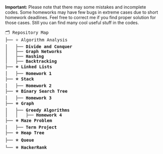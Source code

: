 **Important:** Please note that there may some mistakes and incomplete codes. Some homeworks may have few bugs in extreme cases due to short homework deadlines. Feel free to correct me if you find proper solution for those cases. Still you can find many cool useful stuff in the codes.

<pre style="font-family:Menlo,'DejaVu Sans Mono',consolas,'Courier New',monospace">🗂 Repository Map                                                                             
<span style="color: #808080; text-decoration-color: #808080">┣━━ </span>⭐ Algorithm Analysis                                                                      
<span style="color: #808080; text-decoration-color: #808080">┃   ┣━━ </span><span style="font-weight: bold">Divide and Conquer</span>
<span style="color: #808080; text-decoration-color: #808080">┃   ┣━━ </span><span style="font-weight: bold">Graph Networks</span> 
<span style="color: #808080; text-decoration-color: #808080">┃   ┣━━ </span><span style="font-weight: bold">Hashing</span>
<span style="color: #808080; text-decoration-color: #808080">┃   ┣━━ </span><span style="font-weight: bold">Backtracking</span>
<span style="color: #808080; text-decoration-color: #808080">┣━━ </span><span style="font-weight: bold">⭐ Linked Lists</span>
<span style="color: #808080; text-decoration-color: #808080">┃   ┣━━ </span><span style="font-weight: bold">Homework 1</span>
<span style="color: #808080; text-decoration-color: #808080">┣━━ </span><span style="font-weight: bold">⭐ Stack</span>
<span style="color: #808080; text-decoration-color: #808080">┃   ┣━━ </span><span style="font-weight: bold">Homework 2</span>
<span style="color: #808080; text-decoration-color: #808080">┣━━ </span><span style="font-weight: bold">⭐ Binary Search Tree</span>
<span style="color: #808080; text-decoration-color: #808080">┃   ┣━━ </span><span style="font-weight: bold">Homework 3</span>
<span style="color: #808080; text-decoration-color: #808080">┣━━ </span><span style="font-weight: bold">⭐ Graph</span>
<span style="color: #808080; text-decoration-color: #808080">┃   ┣━━ </span><span style="font-weight: bold">Greedy Algorithms</span>
<span style="color: #808080; text-decoration-color: #808080">┃   ┃   ┣━━ </span><span style="font-weight: bold">Homework 4</span>
<span style="color: #808080; text-decoration-color: #808080">┣━━ </span><span style="font-weight: bold">⭐ Maze Problem</span>
<span style="color: #808080; text-decoration-color: #808080">┃   ┣━━ </span><span style="font-weight: bold">Term Project</span>
<span style="color: #808080; text-decoration-color: #808080">┣━━ </span><span style="font-weight: bold">⭐ Heap Tree</span>
<span style="color: #808080; text-decoration-color: #808080">┣━━ </span><span style="font-weight: bold">⭐ Queue</span>
<span style="color: #808080; text-decoration-color: #808080">┗━━ </span><span style="font-weight: bold">⭐ HackerRank</span>
